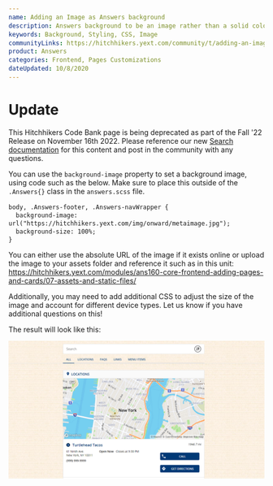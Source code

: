 ```yaml
---
name: Adding an Image as Answers background
description: Answers background to be an image rather than a solid color.
keywords: Background, Styling, CSS, Image
communityLinks: https://hitchhikers.yext.com/community/t/adding-an-image-as-answers-background/1756
product: Answers
categories: Frontend, Pages Customizations
dateUpdated: 10/8/2020
---
```


# Update
This Hitchhikers Code Bank page is being deprecated as part of the Fall '22 Release on November 16th 2022. Please reference our new [Search documentation](https://hitchhikers.yext.com/docs/search) for this content and post in the community with any questions.

You can use the `background-image` property to set a background image, using code such as the below. Make sure to place this outside of the `.Answers{}` class in the `answers.scss` file.

```
body, .Answers-footer, .Answers-navWrapper {
  background-image: url("https://hitchhikers.yext.com/img/onward/metaimage.jpg");
  background-size: 100%;
}
```

You can either use the absolute URL of the image if it exists online or upload the image to your assets folder and reference it such as in this unit: https://hitchhikers.yext.com/modules/ans160-core-frontend-adding-pages-and-cards/07-assets-and-static-files/

Additionally, you may need to add additional CSS to adjust the size of the image and account for different device types. Let us know if you have additional questions on this!

The result will look like this:

![image|690x371](../../../Images/background-image-as-background.png) 



